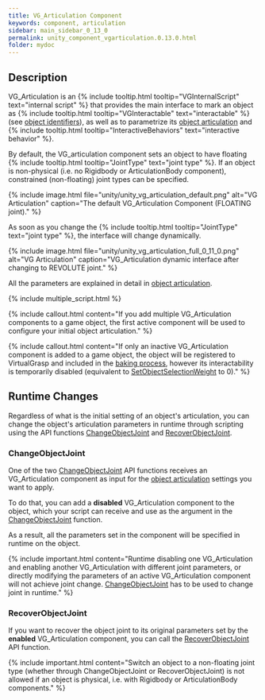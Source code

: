 ```yaml
---
title: VG_Articulation Component
keywords: component, articulation
sidebar: main_sidebar_0_13_0
permalink: unity_component_vgarticulation.0.13.0.html
folder: mydoc
---
```


## Description

VG_Articulation is an {% include tooltip.html tooltip="VGInternalScript" text="internal script" %} that provides the main interface to mark an object as {% include tooltip.html tooltip="VGInteractable" text="interactable" %} (see [object identifiers](unity_get_started_objects.0.13.0.html#customizing-layers-and-component-names)), as well as to parametrize its [object articulation](object_articulation.0.13.0.html#object-articulation) and {% include tooltip.html tooltip="InteractiveBehaviors" text="interactive behavior" %}. 

By default, the VG_articulation component sets an object to have floating {% include tooltip.html tooltip="JointType" text="joint type" %}. If an object is non-physical (i.e. no Rigidbody or ArticulationBody component), constrained (non-floating) joint types can be specified. 

{% include image.html file="unity/unity_vg_articulation_default.png" alt="VG Articulation" caption="The default VG_Articulation Component (FLOATING joint)." %}

As soon as you change the {% include tooltip.html tooltip="JointType" text="joint type" %}, the interface will change dynamically.

{% include image.html file="unity/unity_vg_articulation_full_0_11_0.png" alt="VG Articulation" caption="VG_Articulation dynamic interface after changing to REVOLUTE joint." %}

All the parameters are explained in detail in [object articulation](object_articulation.0.13.0.html#object-articulation).

{% include multiple_script.html %}

{% include callout.html content="If you add multiple VG_Articulation components to a game object, the first active component will be used to configure your initial object articulation." %}

{% include callout.html content="If only an inactive VG_Articulation component is added to a game object, the object will be registered to VirtualGrasp and included in the [baking process](unity_component_vgbakingclient.0.13.0.html#step-2-preparation), however its interactability is temporarily disabled (equivalent to [SetObjectSelectionWeight](virtualgrasp_unityapi.0.13.0.html#setobjectselectionweight) to 0)." %}

## Runtime Changes

Regardless of what is the initial setting of an object's articulation, you can change the object's articulation parameters in runtime 
through scripting using the API functions [ChangeObjectJoint](virtualgrasp_unityapi.0.13.0.html#changeobjectjoint) 
and [RecoverObjectJoint](virtualgrasp_unityapi.0.13.0.html#recoverobjectjoint).

### ChangeObjectJoint

One of the two [ChangeObjectJoint](virtualgrasp_unityapi.0.13.0.html#changeobjectjoint) API functions receives an VG_Articulation component as input for the [object articulation](object_articulation.0.13.0.html#object-articulation) settings you want to apply.

To do that, you can add a **disabled** VG_Articulation component to the object, which your script can receive and use as the argument in the [ChangeObjectJoint](virtualgrasp_unityapi.0.13.0.html#changeobjectjoint) function.

As a result, all the parameters set in the component will be specified in runtime on the object. 

{% include important.html content="Runtime disabling one VG_Articulation and enabling another VG_Articulation with different joint parameters, or directly modifying the parameters of an active VG_Articulation component will not achieve joint change. [ChangeObjectJoint](virtualgrasp_unityapi.0.13.0.html#changeobjectjoint-1) has to be used to change joint in runtime." %}

### RecoverObjectJoint

If you want to recover the object joint to its original parameters set by the **enabled** VG_Articulation component, you can call the [RecoverObjectJoint](virtualgrasp_unityapi.0.13.0.html#recoverobjectjoint) API function.

{% include important.html content="Switch an object to a non-floating joint type (whether through ChangeObjectJoint or RecoverObjectJoint) is not allowed if an object is physical, i.e. with Rigidbody or ArticulationBody components." %}
